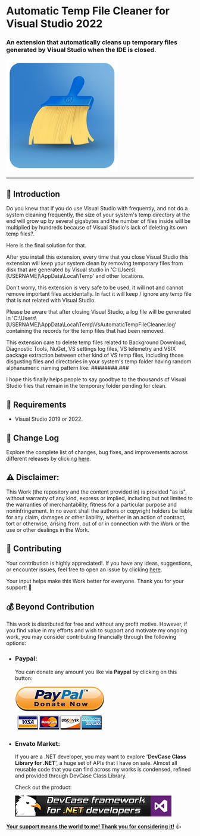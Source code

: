 # Automatic Temp File Cleaner for Visual Studio 2022

### An extension that automatically cleans up temporary files generated by Visual Studio when the IDE is closed.

![](Images/App.png)

------------------

## 👋 Introduction

Do you knew that if you do use Visual Studio with frequently, and not do a system cleaning frequently, the size of your system's temp directory at the end will grow up by several gigabytes and the number of files inside will be multiplied by hundreds because of Visual Studio's lack of deleting its own temp files?.

Here is the final solution for that.

After you install this extension, every time that you close Visual Studio this extension will keep your system clean by removing temporary files from disk that are generated by Visual studio in 'C:\Users\\[USERNAME]\AppData\Local\Temp\' and other locations.

Don't worry, this extension is very safe to be used, it will not and cannot remove important files accidentally. In fact it will keep / ignore any temp file that is not related with Visual Studio.

Please be aware that after closing Visual Studio, a log file will be generated in 'C:\Users\\[USERNAME]\AppData\Local\Temp\VsAutomaticTempFileCleaner.log' containing the records for the temp files that had been removed.

This extension care to delete temp files related to Background Download, Diagnostic Tools, NuGet, VS settings log files, VS telemetry and VSIX package extraction between other kind of VS temp files, including those disgusting files and directories in your system's temp folder having random alphanumeric naming pattern like: ########.###

I hope this finally helps people to say goodbye to the thousands of Visual Studio files that remain in the temporary folder pending for clean.

## 📝 Requirements

- Visual Studio 2019 or 2022.

## 🔄 Change Log

Explore the complete list of changes, bug fixes, and improvements across different releases by clicking [here](/Docs/CHANGELOG.md).

## ⚠️ Disclaimer:

This Work (the repository and the content provided in) is provided "as is", without warranty of any kind, express or implied, including but not limited to the warranties of merchantability, fitness for a particular purpose and noninfringement. In no event shall the authors or copyright holders be liable for any claim, damages or other liability, whether in an action of contract, tort or otherwise, arising from, out of or in connection with the Work or the use or other dealings in the Work.

## 💪 Contributing

Your contribution is highly appreciated!. If you have any ideas, suggestions, or encounter issues, feel free to open an issue by clicking [here](https://github.com/ElektroStudios/Automatic-Temp-File-Cleaner-for-Visual-Studio/issues/new/choose). 

Your input helps make this Work better for everyone. Thank you for your support! 🚀

## 💰 Beyond Contribution 

This work is distributed for free and without any profit motive. However, if you find value in my efforts and wish to support and motivate my ongoing work, you may consider contributing financially through the following options:

 - ### Paypal:
    You can donate any amount you like via **Paypal** by clicking on this button:

    [![Donation Account](Images/Paypal_Donate.png)](https://www.paypal.com/cgi-bin/webscr?cmd=_s-xclick&hosted_button_id=E4RQEV6YF5NZY)

 - ### Envato Market:
   If you are a .NET developer, you may want to explore '**DevCase Class Library for .NET**', a huge set of APIs that I have on sale.
   Almost all reusable code that you can find across my works is condensed, refined and provided through DevCase Class Library.

    Check out the product:
    
   [![DevCase Class Library for .NET](Images/DevCase_Banner.png)](https://codecanyon.net/item/elektrokit-class-library-for-net/19260282)

<u>**Your support means the world to me! Thank you for considering it!**</u> 👍
